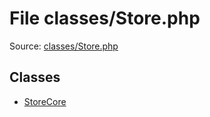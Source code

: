 File classes/Store.php
=========

Source: [classes/Store.php](https://github.com/PrestaShop/PrestaShop/blob/1.6.0.2/classes/Store.php)


Classes
-------

* [StoreCore](class.StoreCore.md)

